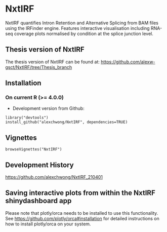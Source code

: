 # NxtIRF
NxtIRF quantifies Intron Retention and Alternative Splicing from BAM files using the IRFinder engine. Features interactive visualisation including RNA-seq coverage plots normalised by condition at the splice junction level.

## Thesis version of NxtIRF
The thesis version of NxtIRF can be found at: https://github.com/alexw-gsct/NxtIRF/tree/Thesis_branch

## Installation

### On current R (>= 4.0.0)
* Development version from Github:
```
library("devtools")
install_github("alexchwong/NxtIRF", dependencies=TRUE)
```

## Vignettes

```
browseVignettes("NxtIRF")
```


## Development History

https://github.com/alexchwong/NxtIRF_210401


## Saving interactive plots from within the NxtIRF shinydashboard app
Please note that plotly/orca needs to be installed to use this functionality. See https://github.com/plotly/orca#installation for detailed instructions on how to install plotly/orca on your system.

